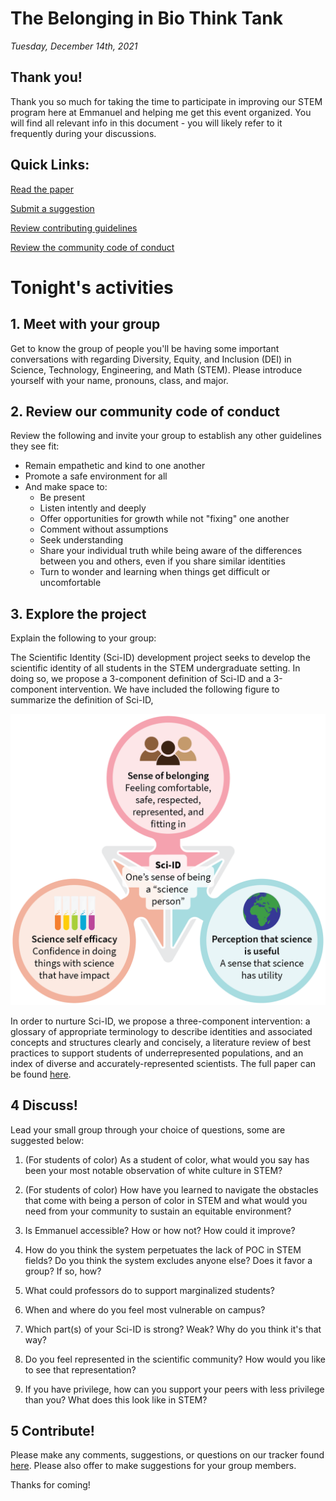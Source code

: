 # The Belonging in Bio Think Tank
*Tuesday, December 14th, 2021*

## Thank you!

Thank you so much for taking the time to participate in improving our STEM program here at Emmanuel and helping me get this event organized. You will find all relevant info in this document - you will likely refer to it frequently during your discussions.

## Quick Links:
<a href="https://github.com/ec-belonging-in-biology/sci-id-development/blob/main/paper/Sci-ID%20development%20in%20underrepresented%20populations.pdf" target="_blank">Read the paper</a>

<a href="https://github.com/ec-belonging-in-biology/sci-id-development/issues/new/choose" target="_blank">Submit a suggestion</a>

<a href="https://github.com/ec-belonging-in-biology/sci-id-development/blob/main/CONTRIBUTING.md" target="_blank">Review contributing guidelines</a>

<a href="https://github.com/ec-belonging-in-biology/sci-id-development/blob/main/CODE_OF_CONDUCT.md" target="_blank">Review the community code of conduct</a>



# Tonight's activities

## 1. Meet with your group

Get to know the group of people you'll be having some important conversations with regarding Diversity, Equity, and Inclusion (DEI) in Science, Technology, Engineering, and Math (STEM). Please introduce yourself with your name, pronouns, class, and major.

## 2. Review our community code of conduct

Review the following and invite your group to establish any other guidelines they see fit:

* Remain empathetic and kind to one another
* Promote a safe environment for all
* And make space to:
  * Be present
  * Listen intently and deeply
  * Offer opportunities for growth while not "fixing" one another
  * Comment without assumptions
  * Seek understanding 
  * Share your individual truth while being aware of the differences between you and others, even if you share similar identities
  * Turn to wonder and learning when things get difficult or uncomfortable

## 3. Explore the project
Explain the following to your group:

The Scientific Identity (Sci-ID) development project seeks to develop the scientific identity of all students in the STEM undergraduate setting. In doing so, we propose a 3-component definition of Sci-ID and a 3-component intervention. We have included the following figure to summarize the definition of Sci-ID, 

![Sci-ID-Model](https://github.com/ec-belonging-in-biology/sci-id-development/blob/main/paper/figures/sci-id.png?raw=true)

In order to nurture Sci-ID, we propose a three-component intervention: a glossary of appropriate terminology to describe identities and associated concepts and structures clearly and concisely, a literature review of best practices to support students of underrepresented populations, and an index of diverse and accurately-represented scientists. The full paper can be found <a href="https://github.com/ec-belonging-in-biology/sci-id-development/blob/main/paper/Sci-ID%20development%20in%20underrepresented%20populations.pdf" target="_blank">here</a>.

## 4 Discuss!

Lead your small group through your choice of questions, some are suggested below:

1. (For students of color) As a student of color, what would you say has been your most notable observation of white culture in STEM?

2. (For students of color) How have you learned to navigate the obstacles that come with being a person of color in STEM and what would you need from your community to sustain an equitable environment?

3. Is Emmanuel accessible? How or how not? How could it improve?

4. How do you think the system perpetuates the lack of POC in STEM fields? Do you think the system excludes anyone else? Does it favor a group? If so, how?

5. What could professors do to support marginalized students?

6. When and where do you feel most vulnerable on campus?

7. Which part(s) of your Sci-ID is strong? Weak? Why do you think it's that way?

8. Do you feel represented in the scientific community? How would you like to see that representation?

9. If you have privilege, how can you support your peers with less privilege than you? What does this look like in STEM?


## 5 Contribute!

Please make any comments, suggestions, or questions on our tracker found <a href="https://github.com/ec-belonging-in-biology/sci-id-development/issues/new/choose" target="_blank">here</a>. Please also offer to make suggestions for your group members.

Thanks for coming!

